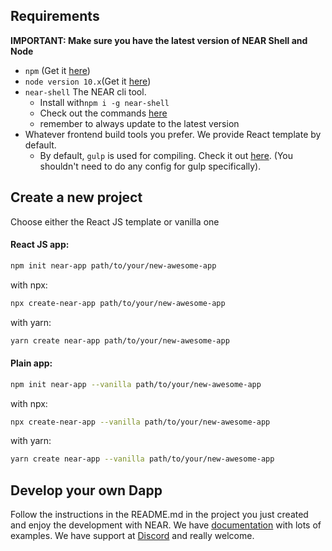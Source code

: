 ## Requirements

**IMPORTANT: Make sure you have the latest version of NEAR Shell and Node**

* `npm` \(Get it [here](https://www.npmjs.com/get-npm)\)
* `node version 10.x`\(Get it [here](https://nodejs.org/en/download)\)
* `near-shell`  The NEAR cli tool.
  * Install with`npm i -g near-shell`
  * Check out the commands [here](https://github.com/nearprotocol/near-shell)
  * remember to always update to the latest version
* Whatever frontend build tools you prefer. We provide React template by default.
  * By default, `gulp` is used for compiling.  Check it out [here](https://gulpjs.com/). \(You shouldn't need to do any config for gulp specifically\).

## Create a new project

Choose either the React JS template or vanilla one

#### React JS app:
```bash
npm init near-app path/to/your/new-awesome-app
```
with npx:

```bash
npx create-near-app path/to/your/new-awesome-app
```
with yarn:
```bash
yarn create near-app path/to/your/new-awesome-app
```

#### Plain app:
```bash
npm init near-app --vanilla path/to/your/new-awesome-app
```
with npx:

```bash
npx create-near-app --vanilla path/to/your/new-awesome-app
```
with yarn:
```bash
yarn create near-app --vanilla path/to/your/new-awesome-app
```

## Develop your own Dapp

Follow the instructions in the README.md in the project you just created and enjoy the development with NEAR. We have [documentation](https://docs.nearprotocol.com) with lots of examples. We have support at [Discord](http://near.chat) and really welcome.